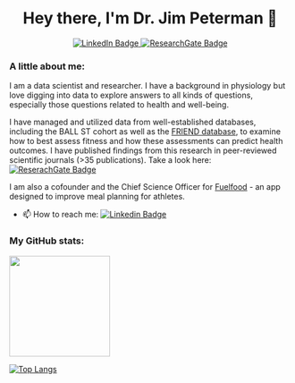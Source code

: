 <h1 align="center">
  Hey there, I'm Dr. Jim Peterman 👋
</h1>
<div id="badges" align="center">
  <a href="https://www.linkedin.com/in/james-peterman/">
    <img src="https://img.shields.io/badge/LinkedIn-blue?style=for-the-badge&logo=linkedin&logoColor=white" alt="LinkedIn Badge"/>
  </a>
  <a href="https://www.researchgate.net/profile/James-Peterman">
    <img src="https://img.shields.io/badge/ResearchGate-brightgreen?style=for-the-badge&logo=researchgate&logoColor=white"     alt="ResearchGate Badge"/>
  </a>
</div>
<div id="badges" align="center">
  <img src="https://komarev.com/ghpvc/?username=JimPeterman&style=flat-square&color=blue" alt=""/>
</div>

### A little about me:
I am a data scientist and researcher. I have a background in physiology but love digging into data to explore answers to all kinds of questions, especially those questions related to health and well-being.

I have managed and utilized data from well-established databases, including the BALL ST cohort as well as the [FRIEND database](https://share.streamlit.io/jimpeterman/friend_app/main/app.py), to examine how to best assess fitness and how these assessments can predict health outcomes. I have published findings from this research in peer-reviewed scientific journals (>35 publications). Take a look here: [![ReserachGate Badge](https://img.shields.io/badge/ResearchGate-brightgreen?style=for-the-badge&logo=researchgate&logoColor=white)](https://www.researchgate.net/profile/James-Peterman)

I am also a cofounder and the Chief Science Officer for [Fuelfood](https://www.fuelfood.io/) - an app designed to improve meal planning for athletes.


- 📫 How to reach me: [![Linkedin Badge](https://img.shields.io/badge/LinkedIn-blue?style=for-the-badge&logo=linkedin&logoColor=white)](https://www.linkedin.com/in/james-peterman/)

### My GitHub stats:
<img height="180em" src="https://github-readme-stats.vercel.app/api?username=JimPeterman&show_icons=true&hide_border=true&&count_private=true&include_all_commits=true" />

[![Top Langs](https://github-readme-stats.vercel.app/api/top-langs/?username=JimPeterman)](https://github.com/anuraghazra/github-readme-stats)







<!--
**JimPeterman/JimPeterman** is a ✨ _special_ ✨ repository because its `README.md` (this file) appears on your GitHub profile.

Here are some ideas to get you started:

- 🔭 I’m currently working on ...
- 🌱 I’m currently learning ...
- 👯 I’m looking to collaborate on ...
- 🤔 I’m looking for help with ...
- 💬 Ask me about ...
- 📫 How to reach me: ...
- 😄 Pronouns: ...
- ⚡ Fun fact: ...
-->
